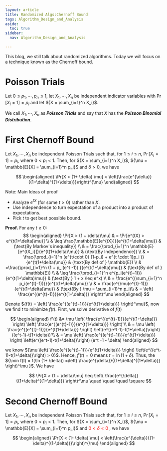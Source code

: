 ```yaml
---
layout: article
title: Randomized Algs:Chernoff Bound
tags: Algorithm_Design_and_Analysis
aside:
  toc: true
sidebar:
  nav: Algorithm_Design_and_Analysis

---
```


This blog, we still talk about randomized algorithms. Today we will focus on a technique known as the Chernoff bound.

<!--more-->

# Poisson Trials

Let ${0\leq p_1 , \cdots , p_n \leq 1}$, let ${X_1,\cdots,X_n}$ be independent indicator variables with ${\Pr[X_i = 1]= p_i}$ and let ${X = \sum_{i=1}^n X_i}$. 

We call ${X_1,\cdots,X_n}$ as ***Poisson Trials*** and say that ${X}$ has the ***Poisson Binomial Distribution***. 

# First Chernoff Bound 

Let ${X_1,\cdots,X_n}$ be independent Poisson Trials such that, for ${1\leq i \leq n}$, ${\Pr[X_i = 1]=p_i}$, where ${0 < p_i < 1}$. Then, for ${X = \sum_{i=1}^n X_i}$, ${\mu = \mathbb{E}[X] = \sum_{i=1}^n p_i}$ and ${\delta>0}$, we have

$$
\begin{aligned}
\Pr[X > (1+ \delta) \mu] < \left(\frac{e^{\delta}}{(1+\delta)^{(1+\delta)}}\right)^{\mu}
\end{aligned}
$$

Note: Main Ideas of proof

- Analyze ${e^{tX}}$ (for some ${t > 0}$) rather than ${X}$.
- Use independence to turn expectation of a product into a product of expectations.
- Pick ${t}$ to get best possible bound.

**Proof.** For any $t \geq 0$:
$$
\begin{aligned}
\Pr[X > (1 + \delta)\mu] & = \Pr[e^{tX} > e^{t(1+\delta)\mu}] \\
& \leq \frac{\mathbb{E}[e^{tX}]}{e^{t(1+\delta)\mu}} & (\text{By Markov's inequality}) \\
& = \frac{\prod_{i=1}^n \mathbb{E}[e^{tX_i}]}{e^{t(1+\delta)\mu}} & (\text{By Independence}) \\
& = \frac{\prod_{i=1}^n (e^{t\cdot 0} (1-p_i) + e^{t \cdot 1}p_i )}{e^{t(1+\delta)\mu}} & (\text{By def of } \mathbb{E}) \\
& =\frac{\prod_{i=1}^n (1 + p_i(e^t -1)) }{e^{t(1+\delta)\mu}} & (\text{By def of } \mathbb{E}) \\
& \leq \frac{\prod_{i=1}^n e^{p_i(e^{t}-1)}}{e^{t(1+\delta)\mu}} & (\text{By } 1 + x \leq e^x) \\
& = \frac{e^{(\sum_{i=1}^n p_i(e^{t}-1))}}{e^{t(1+\delta)\mu}} \\
& = \frac{e^{\mu(e^{t}-1)}}{e^{t(1+\delta)\mu}} & (\text{By } \mu = \sum_{i=1}^n p_i)\\
& = \left( \frac{e^{(e^{t}-1)}}{e^{t(1+\delta)}} \right)^\mu
\end{aligned}
$$

Denote ${f(t) = \left( \frac{e^{(e^{t}-1)}}{e^{t(1+\delta)}} \right)^\mu}$, now we find ${t}$ to minimize ${f(t)}$. First, we solve derivative of ${f(t)}$

$$
\begin{aligned}
f'(t) &= \mu \left( \frac{e^{(e^{t}-1)}}{e^{t(1+\delta)}} \right) \left( \frac{e^{(e^{t}-1)}}{e^{t(1+\delta)}} \right)'\\
& = \mu \left( \frac{e^{(e^{t}-1)}}{e^{t(1+\delta)}} \right) \left(e^{(e^t-1)-t(1+\delta)}\right)((e^t-1)-t(1+\delta))'\\
& = \mu \left( \frac{e^{(e^{t}-1)}}{e^{t(1+\delta)}} \right) \left(e^{(e^t-1)-t(1+\delta)}\right) (e^t -1 - \delta)
\end{aligned}
$$

we know ${\mu \left( \frac{e^{(e^{t}-1)}}{e^{t(1+\delta)}} \right) \left(e^{(e^t-1)-t(1+\delta)}\right) > 0}$. Hence, ${f'(t)=0}$ means ${t = \ln (1+\delta)}$. Thus, the ${\min f(t) = f(\ln (1+ \delta)) =\left( \frac{e^{\delta}}{(1+\delta)^{(1+\delta)}} \right)^\mu }$. We have

$$
\Pr[X > (1 + \delta)\mu] \leq \left( \frac{e^{\delta}}{(1+\delta)^{(1+\delta)}} \right)^\mu \quad \quad \quad \square
$$

# Second Chernoff Bound

Let ${X_1,\cdots,X_n}$ be independent Poisson Trials such that, for ${1\leq i \leq n}$, ${\Pr[X_i = 1]=p_i}$, where ${0 < p_i < 1}$. Then, for ${X = \sum_{i=1}^n X_i}$, ${\mu = \mathbb{E}[X] = \sum_{i=1}^n p_i}$ and <font color=red>${0< \delta < 0}$ </font>, we have

$$
\begin{aligned}
\Pr[X < (1- \delta) \mu] < \left(\frac{e^{\delta}}{(1-\delta)^{(1-\delta)}}\right)^{\mu}
\end{aligned}
$$
